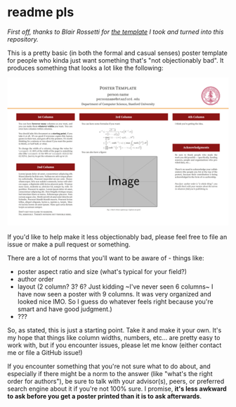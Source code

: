 # readme pls

*First off, thanks to Blair Rossetti for [the template][Emory Template] I took and turned into this repository.*

This is a pretty basic (in both the formal and casual senses) poster template for people who kinda just want something that's "not objectionably bad". It produces something that looks a lot like the following:

![](preview.png)


If you'd like to help make it less objectionably bad, please feel free to file an issue or make a pull request or something.

There are a lot of norms that you'll want to be aware of - things like:

- poster aspect ratio and size (what's typical for your field?)
- author order
- layout (2 column? 3? 6? Just kidding ~I've never seen 6 columns~ I have now seen a poster with 9 columns. It was very organized and looked nice IMO. So I guess do whatever feels right because you're smart and have good judgment.)
- ???

So, as stated, this is just a starting point. Take it and make it your own. It's my hope that things like column widths, numbers, etc... are pretty easy to work with, but if you encounter issues, please let me know (either contact me or file a GitHub issue!)

If you encounter something that you're not sure what to do about, and especially if there might be a norm to the answer (like "what's the right order for authors"), be sure to talk with your advisor(s), peers, or preferred search engine about it if you're not 100% sure. I promise, **it's less awkward to ask before you get a poster printed than it is to ask afterwards**.


[Emory Template]: https://www.overleaf.com/latex/templates/emory-poster-template/skpfmpxjnqdh